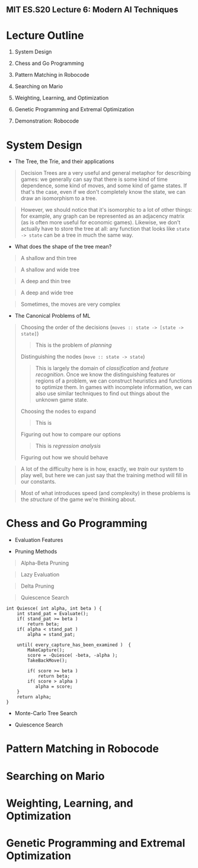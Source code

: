 MIT ES.S20 Lecture 6: Modern AI Techniques
-------

# Lecture Outline

1. System Design

2. Chess and Go Programming

3. Pattern Matching in Robocode

4. Searching on Mario

5. Weighting, Learning, and Optimization

6. Genetic Programming and Extremal Optimization

8. Demonstration: Robocode

# System Design

+ The Tree, the Trie, and their applications

> Decision Trees are a very useful and general metaphor for describing
> games: we generally can say that there is some kind of time dependence,
> some kind of moves, and some kind of game states. If that's the case,
> even if we don't completely know the state, we can draw an isomorphism
> to a tree.

> However, we should notice that it's isomorphic to a lot of other things:
> for example, any graph can be represented as an adjacency matrix (as is
> often more useful for economic games). Likewise, we don't actually have
> to store the tree at all: any function that looks like `state -> state`
> can be a tree in much the same way.

+ What does the shape of the tree mean?

> A shallow and thin tree

> A shallow and wide tree

> A deep and thin tree

> A deep and wide tree

> Sometimes, the moves are very complex

+ The Canonical Problems of ML

> Choosing the order of the decisions (`moves :: state -> [state -> state]`)
>> This is the problem of *planning*
> 
> Distinguishing the nodes (`move :: state -> state`)
>> This is largely the domain of *classification* and *feature recognition*.
>> Once we know the distinguishing features or regions of a problem, we can
>> construct heuristics and functions to optimize them. In games with
>> incomplete information, we can also use similar techniques to find out
>> things about the unknown game state.
> 
> Choosing the nodes to expand
>> This is 
> 
> Figuring out how to compare our options
>> This is _regression analysis_
> 
> Figuring out how we should behave
>> 

> A lot of the difficulty here is in how, exactly, we _train_ our
> system to play well, but here we can just say that the training method
> will fill in our constants.

> Most of what introduces speed (and complexity) in these problems
> is the _structure_ of the game we're thinking about.

# Chess and Go Programming

+ Evaluation Features

+ Pruning Methods

> Alpha-Beta Pruning

> Lazy Evaluation

> Delta Pruning

> Quiescence Search

```
int Quiesce( int alpha, int beta ) {
    int stand_pat = Evaluate();
    if( stand_pat >= beta )
        return beta;
    if( alpha < stand_pat )
        alpha = stand_pat;
 
    until( every_capture_has_been_examined )  {
        MakeCapture();
        score = -Quiesce( -beta, -alpha );
        TakeBackMove();
 
        if( score >= beta )
            return beta;
        if( score > alpha )
           alpha = score;
    }
    return alpha;
}
```

+ Monte-Carlo Tree Search

+ Quiescence Search

# Pattern Matching in Robocode

# Searching on Mario

# Weighting, Learning, and Optimization

# Genetic Programming and Extremal Optimization


